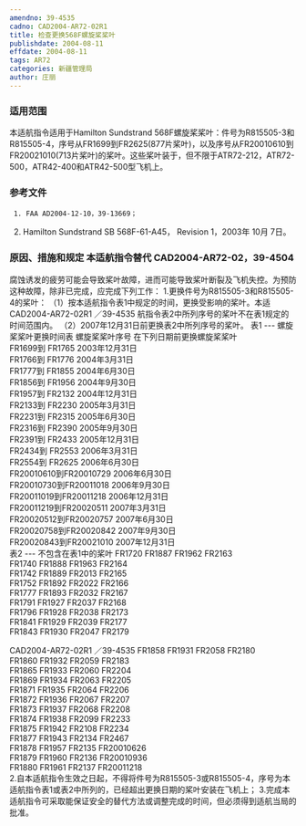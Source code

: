 ```yaml
---
amendno: 39-4535
cadno: CAD2004-AR72-02R1
title: 检查更换568F螺旋桨桨叶
publishdate: 2004-08-11
effdate: 2004-08-11
tags: AR72
categories: 新疆管理局
author: 庄丽
---
```


### 适用范围 
本适航指令适用于Hamilton Sundstrand 568F螺旋桨桨叶：件号为R815505-3和R815505-4，序号从FR1699到FR2625(877片桨叶)，以及序号从FR20010610到FR20021010(713片桨叶)的桨叶。这些桨叶装于，但不限于ATR72-212，ATR72-500，ATR42-400和ATR42-500型飞机上。

### 参考文件
     1. FAA AD2004-12-10，39-13669； 
2. Hamilton Sundstrand SB 568F-61-A45， Revision 1，2003年 10月 7日。

### 原因、措施和规定 本适航指令替代 CAD2004-AR72-02，39-4504 
腐蚀诱发的疲劳可能会导致桨叶故障，进而可能导致桨叶断裂及飞机失控。为预防这种故障，除非已完成，应完成下列工作： 
    1.更换件号为R815505-3和R815505-4的桨叶： 
    （1）按本适航指令表1中规定的时间，更换受影响的桨叶。本适
 CAD2004-AR72-02R1 ／39-4535 
航指令表2中所列序号的桨叶不在表1规定的时间范围内。 
    （2）2007年12月31日前更换表2中所列序号的桨叶。 表1 --- 螺旋桨桨叶更换时间表 
螺旋桨桨叶序号  在下列日期前更换螺旋桨桨叶  
FR1699到 FR1765                 2003年12月31日  
FR1766到 FR1776                 2004年3月31日  
FR1777到 FR1855                 2004年6月30日  
FR1856到 FR1956                 2004年9月30日  
FR1957到 FR2132                 2004年12月31日  
FR2133到 FR2230                 2005年3月31日  
FR2231到 FR2315                 2005年6月30日  
FR2316到 FR2390                 2005年9月30日  
FR2391到 FR2433                 2005年12月31日  
FR2434到 FR2553                 2006年3月31日  
FR2554到 FR2625                 2006年6月30日  
FR20010610到FR20010729  2006年6月30日  
FR20010730到FR20011018  2006年9月30日  
FR20011019到FR20011218  2006年12月31日  
FR20011219到FR20020511  2007年3月31日  
FR20020512到FR20020757  2007年6月30日  
FR20020758到FR20020842  2007年9月30日  
FR20020843到FR20021010  2007年12月31日  
表2 --- 不包含在表1中的桨叶 
FR1720  FR1887  FR1962  FR2163  
FR1740  FR1888  FR1963  FR2164  
FR1742  FR1889  FR2013  FR2165  
FR1752  FR1892  FR2022  FR2166  
FR1777  FR1893  FR2032  FR2167  
FR1791  FR1927  FR2037  FR2168  
FR1796  FR1928  FR2038  FR2173  
FR1841  FR1929  FR2039  FR2177  
FR1843  FR1930  FR2047  FR2179  

 CAD2004-AR72-02R1 ／39-4535 
FR1858  FR1931  FR2058  FR2180  
FR1860  FR1932  FR2059  FR2183  
FR1865  FR1933  FR2060  FR2204  
FR1869  FR1934  FR2063  FR2205  
FR1871  FR1935  FR2064  FR2206  
FR1872  FR1936  FR2067  FR2207  
FR1873  FR1937  FR2068  FR2208  
FR1874  FR1938  FR2099  FR2233  
FR1875  FR1942  FR2108  FR2234  
FR1877  FR1943  FR2134  FR2467  
FR1878  FR1957  FR2135  FR20010626  
FR1879  FR1960  FR2136  FR20010936  
FR1880  FR1961  FR2137  FR20011218  
    2.自本适航指令生效之日起，不得将件号为R815505-3或R815505-4，序号为本适航指令表1或表2中所列的，已经超出更换日期的桨叶安装在飞机上； 
    3.完成本适航指令可采取能保证安全的替代方法或调整完成的时间，但必须得到适航当局的批准。

